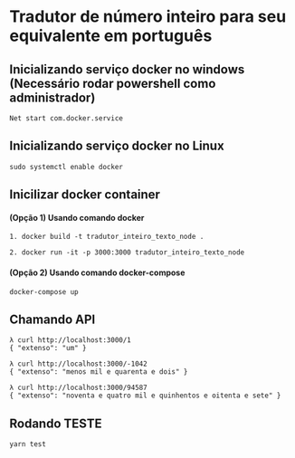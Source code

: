 # Tradutor de número inteiro para seu equivalente em português

## Inicializando serviço docker no windows (Necessário rodar powershell como administrador)
```
Net start com.docker.service
```

## Inicializando serviço docker no Linux 
```
sudo systemctl enable docker
```

## Inicilizar docker container
#### (Opção 1) Usando comando docker
```
1. docker build -t tradutor_inteiro_texto_node .
```

```
2. docker run -it -p 3000:3000 tradutor_inteiro_texto_node
```

#### (Opção 2) Usando comando docker-compose
```
docker-compose up
```

## Chamando API

```
λ curl http://localhost:3000/1
{ "extenso": "um" }
```

```
λ curl http://localhost:3000/-1042
{ "extenso": "menos mil e quarenta e dois" }
```

```
λ curl http://localhost:3000/94587
{ "extenso": "noventa e quatro mil e quinhentos e oitenta e sete" }
```

## Rodando TESTE

```
yarn test
```
